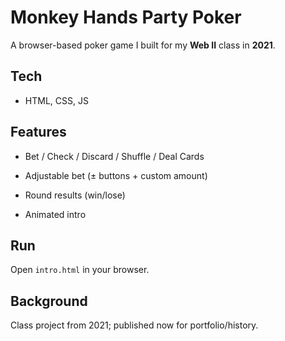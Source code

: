 # Monkey Hands Party Poker



A browser-based poker game I built for my **Web II** class in **2021**.



## Tech

- HTML, CSS, JS


## Features

- Bet / Check / Discard / Shuffle / Deal Cards

- Adjustable bet (± buttons + custom amount)

- Round results (win/lose)

- Animated intro



## Run

Open `intro.html` in your browser.



## Background

Class project from 2021; published now for portfolio/history.



